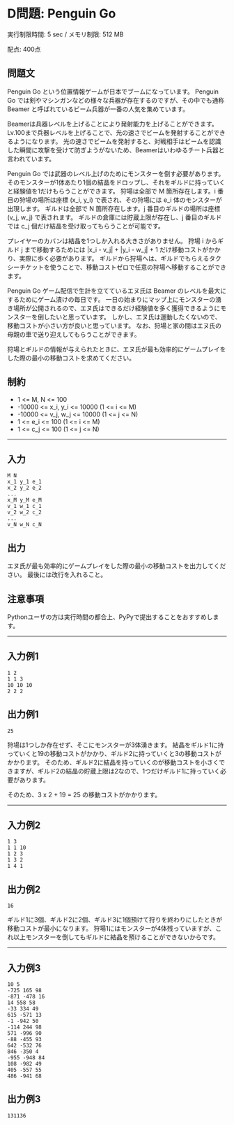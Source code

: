 # D問題: Penguin Go

実行制限時間: 5 sec / メモリ制限: 512 MB

配点: 400点

## 問題文

Penguin Go という位置情報ゲームが日本でブームになっています。
Penguin Go  では剣やマシンガンなどの様々な兵器が存在するのですが、その中でも通称 Beamer と呼ばれているビーム兵器が一番の人気を集めています。

Beamerは兵器レベルを上げることにより発射能力を上げることができます。
Lv.100まで兵器レベルを上げることで、光の速さでビームを発射することができるようになります。
光の速さでビームを発射すると、対戦相手はビームを認識した瞬間に攻撃を受けて防ぎようがないため、Beamerはいわゆるチート兵器と言われています。

Penguin Go では武器のレベル上げのためにモンスターを倒す必要があります。
そのモンスターが1体あたり1個の結晶をドロップし、それをギルドに持っていくと経験値を1だけもらうことができます。
狩場は全部で M 箇所存在します。i 番目の狩場の場所は座標 (x_i, y_i) で表され、その狩場には e_i 体のモンスターが出現します。
ギルドは全部で N 箇所存在します。j 番目のギルドの場所は座標 (v_j, w_j) で表されます。
ギルドの倉庫には貯蔵上限が存在し、j 番目のギルドでは c_j 個だけ結晶を受け取ってもらうことが可能です。

プレイヤーのカバンは結晶を1つしか入れる大きさがありません。
狩場 i からギルド j まで移動するためには |x_i - v_j| + |y_i - w_j| + 1 だけ移動コストがかかり、実際に歩く必要があります。
ギルドから狩場へは、ギルドでもらえるタクシーチケットを使うことで、移動コストゼロで任意の狩場へ移動することができます。

Penguin Go ゲーム配信で生計を立てているエヌ氏は Beamer のレベルを最大にするためにゲーム漬けの毎日です。
一日の始まりにマップ上にモンスターの湧き場所が公開されるので、エヌ氏はできるだけ経験値を多く獲得できるようにモンスターを倒したいと思っています。
しかし、エヌ氏は運動したくないので、移動コストが小さい方が良いと思っています。
なお、狩場と家の間はエヌ氏の母親の車で送り迎えしてもらうことができます。

狩場とギルドの情報が与えられたときに、エヌ氏が最も効率的にゲームプレイをした際の最小の移動コストを求めてください。

## 制約

- 1 <= M, N <= 100
- -10000 <= x_i, y_i <= 10000 (1 <= i <= M)
- -10000 <= v_j, w_j <= 10000 (1 <= j <= N)
- 1 <= e_i <= 100 (1 <= i <= M)
- 1 <= c_j <= 100 (1 <= j <= N)

---

## 入力

```
M N
x_1 y_1 e_1
x_2 y_2 e_2
...
x_M y_M e_M
v_1 w_1 c_1
v_2 w_2 c_2
...
v_N w_N c_N
```

## 出力

エヌ氏が最も効率的にゲームプレイをした際の最小の移動コストを出力してください。
最後には改行を入れること。

## 注意事項

Pythonユーザの方は実行時間の都合上、PyPyで提出することをおすすめします。


---

## 入力例1

```
1 2
1 1 3
10 10 10
2 2 2
```

## 出力例1

```
25
```

狩場は1つしか存在せず、そこにモンスターが3体湧きます。
結晶をギルド1に持っていくと19の移動コストがかかり、ギルド2に持っていくと3の移動コストがかかります。
そのため、ギルド2に結晶を持っていくのが移動コストを小さくできますが、ギルド2の結晶の貯蔵上限は2なので、1つだけギルド1に持っていく必要があります。

そのため、3 x 2 + 19 = 25 の移動コストがかかります。

---

## 入力例2

```
1 3
1 1 10
1 2 3
1 3 2
1 4 1
```

## 出力例2

```
16
```

ギルド1に3個、ギルド2に2個、ギルド3に1個預けて狩りを終わりにしたときが移動コストが最小になります。
狩場1にはモンスターが4体残っていますが、これ以上モンスターを倒してもギルドに結晶を預けることができないからです。

---

## 入力例3

```
10 5
-725 165 98
-871 -478 16
14 558 58
-33 334 49
615 -571 13
-1 -942 50
-114 244 98
571 -996 90
-88 -455 93
642 -532 76
846 -350 4
-955 -948 84
108 -982 49
405 -557 55
486 -941 68

```

## 出力例3

```
131136
```
